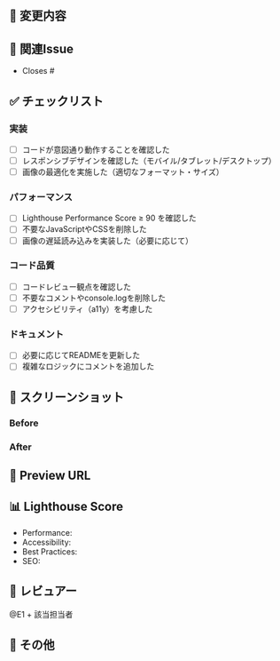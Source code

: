## 📝 変更内容

<!-- 何を変更したか、なぜ変更したかを記載 -->

## 🎯 関連Issue

<!-- 関連するIssue番号があれば記載 -->
- Closes #

## ✅ チェックリスト

### 実装
- [ ] コードが意図通り動作することを確認した
- [ ] レスポンシブデザインを確認した（モバイル/タブレット/デスクトップ）
- [ ] 画像の最適化を実施した（適切なフォーマット・サイズ）

### パフォーマンス
- [ ] Lighthouse Performance Score ≥ 90 を確認した
- [ ] 不要なJavaScriptやCSSを削除した
- [ ] 画像の遅延読み込みを実装した（必要に応じて）

### コード品質
- [ ] コードレビュー観点を確認した
- [ ] 不要なコメントやconsole.logを削除した
- [ ] アクセシビリティ（a11y）を考慮した

### ドキュメント
- [ ] 必要に応じてREADMEを更新した
- [ ] 複雑なロジックにコメントを追加した

## 📸 スクリーンショット

<!-- UI変更がある場合はスクリーンショットを添付 -->

### Before
<!-- 変更前 -->

### After
<!-- 変更後 -->

## 🔗 Preview URL

<!-- Vercelが自動生成したPreview URLを記載 -->

## 📊 Lighthouse Score

<!-- Preview環境でのLighthouse計測結果を記載 -->
- Performance: 
- Accessibility: 
- Best Practices: 
- SEO: 

## 👥 レビュアー

@E1 + 該当担当者

## 📌 その他

<!-- その他、レビュアーに伝えたいことがあれば記載 -->

